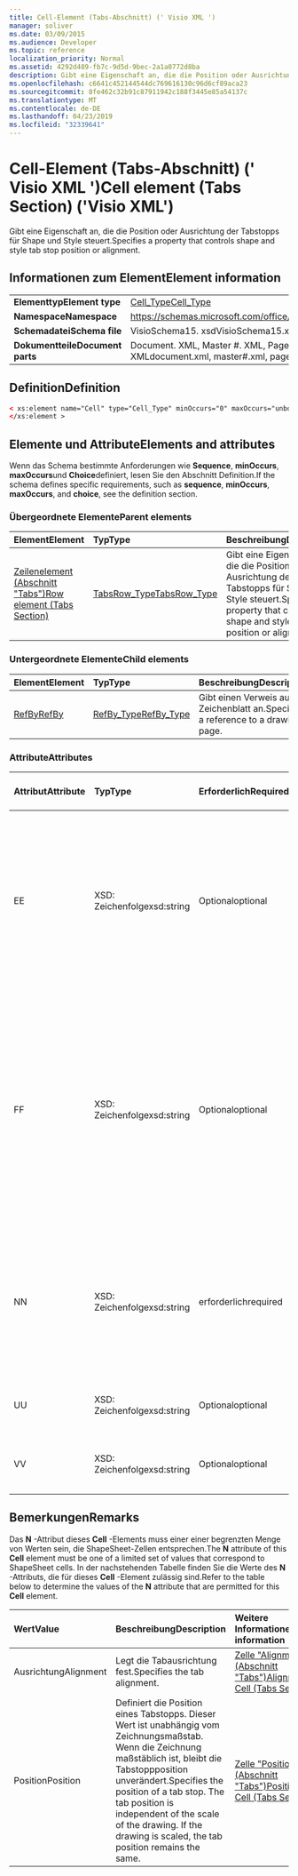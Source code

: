 ```yaml
---
title: Cell-Element (Tabs-Abschnitt) (' Visio XML ')
manager: soliver
ms.date: 03/09/2015
ms.audience: Developer
ms.topic: reference
localization_priority: Normal
ms.assetid: 4292d489-fb7c-9d5d-9bec-2a1a0772d8ba
description: Gibt eine Eigenschaft an, die die Position oder Ausrichtung der Tabstopps für Shape und Style steuert.
ms.openlocfilehash: c6641c452144544dc769616130c96d6cf89aca23
ms.sourcegitcommit: 8fe462c32b91c87911942c188f3445e85a54137c
ms.translationtype: MT
ms.contentlocale: de-DE
ms.lasthandoff: 04/23/2019
ms.locfileid: "32339641"
---
```

# <a name="cell-element-tabs-section-visio-xml"></a><span data-ttu-id="c9c26-103">Cell-Element (Tabs-Abschnitt) (' Visio XML ')</span><span class="sxs-lookup"><span data-stu-id="c9c26-103">Cell element (Tabs Section) ('Visio XML')</span></span>

<span data-ttu-id="c9c26-104">Gibt eine Eigenschaft an, die die Position oder Ausrichtung der Tabstopps für Shape und Style steuert.</span><span class="sxs-lookup"><span data-stu-id="c9c26-104">Specifies a property that controls shape and style tab stop position or alignment.</span></span> 
  
## <a name="element-information"></a><span data-ttu-id="c9c26-105">Informationen zum Element</span><span class="sxs-lookup"><span data-stu-id="c9c26-105">Element information</span></span>

|||
|:-----|:-----|
|<span data-ttu-id="c9c26-106">**Elementtyp**</span><span class="sxs-lookup"><span data-stu-id="c9c26-106">**Element type**</span></span> <br/> |[<span data-ttu-id="c9c26-107">Cell_Type</span><span class="sxs-lookup"><span data-stu-id="c9c26-107">Cell_Type</span></span>](cell_type-complextypevisio-xml.md) <br/> |
|<span data-ttu-id="c9c26-108">**Namespace**</span><span class="sxs-lookup"><span data-stu-id="c9c26-108">**Namespace**</span></span> <br/> |https://schemas.microsoft.com/office/visio/2012/main  <br/> |
|<span data-ttu-id="c9c26-109">**Schemadatei**</span><span class="sxs-lookup"><span data-stu-id="c9c26-109">**Schema file**</span></span> <br/> |<span data-ttu-id="c9c26-110">VisioSchema15. xsd</span><span class="sxs-lookup"><span data-stu-id="c9c26-110">VisioSchema15.xsd</span></span>  <br/> |
|<span data-ttu-id="c9c26-111">**Dokumentteile**</span><span class="sxs-lookup"><span data-stu-id="c9c26-111">**Document parts**</span></span> <br/> |<span data-ttu-id="c9c26-112">Document. XML, Master #. XML, Page #. XML</span><span class="sxs-lookup"><span data-stu-id="c9c26-112">document.xml, master#.xml, page#.xml</span></span>  <br/> |
   
## <a name="definition"></a><span data-ttu-id="c9c26-113">Definition</span><span class="sxs-lookup"><span data-stu-id="c9c26-113">Definition</span></span>

```XML
< xs:element name="Cell" type="Cell_Type" minOccurs="0" maxOccurs="unbounded" >
</xs:element >
```

## <a name="elements-and-attributes"></a><span data-ttu-id="c9c26-114">Elemente und Attribute</span><span class="sxs-lookup"><span data-stu-id="c9c26-114">Elements and attributes</span></span>

<span data-ttu-id="c9c26-115">Wenn das Schema bestimmte Anforderungen wie **Sequence**, **minOccurs**, **maxOccurs**und **Choice**definiert, lesen Sie den Abschnitt Definition.</span><span class="sxs-lookup"><span data-stu-id="c9c26-115">If the schema defines specific requirements, such as **sequence**, **minOccurs**, **maxOccurs**, and **choice**, see the definition section.</span></span> 
  
### <a name="parent-elements"></a><span data-ttu-id="c9c26-116">Übergeordnete Elemente</span><span class="sxs-lookup"><span data-stu-id="c9c26-116">Parent elements</span></span>

|<span data-ttu-id="c9c26-117">**Element**</span><span class="sxs-lookup"><span data-stu-id="c9c26-117">**Element**</span></span>|<span data-ttu-id="c9c26-118">**Typ**</span><span class="sxs-lookup"><span data-stu-id="c9c26-118">**Type**</span></span>|<span data-ttu-id="c9c26-119">**Beschreibung**</span><span class="sxs-lookup"><span data-stu-id="c9c26-119">**Description**</span></span>|
|:-----|:-----|:-----|
|[<span data-ttu-id="c9c26-120">Zeilenelement (Abschnitt "Tabs")</span><span class="sxs-lookup"><span data-stu-id="c9c26-120">Row element (Tabs Section)</span></span>](row-element-tabs-sectionvisio-xml.md) <br/> |[<span data-ttu-id="c9c26-121">TabsRow_Type</span><span class="sxs-lookup"><span data-stu-id="c9c26-121">TabsRow_Type</span></span>](tabsrow_type-complextypevisio-xml.md) <br/> |<span data-ttu-id="c9c26-122">Gibt eine Eigenschaft an, die die Position oder Ausrichtung der Tabstopps für Shape und Style steuert.</span><span class="sxs-lookup"><span data-stu-id="c9c26-122">Specifies a property that controls shape and style tab stop position or alignment.</span></span>  <br/> |
   
### <a name="child-elements"></a><span data-ttu-id="c9c26-123">Untergeordnete Elemente</span><span class="sxs-lookup"><span data-stu-id="c9c26-123">Child elements</span></span>

|<span data-ttu-id="c9c26-124">**Element**</span><span class="sxs-lookup"><span data-stu-id="c9c26-124">**Element**</span></span>|<span data-ttu-id="c9c26-125">**Typ**</span><span class="sxs-lookup"><span data-stu-id="c9c26-125">**Type**</span></span>|<span data-ttu-id="c9c26-126">**Beschreibung**</span><span class="sxs-lookup"><span data-stu-id="c9c26-126">**Description**</span></span>|
|:-----|:-----|:-----|
|[<span data-ttu-id="c9c26-127">RefBy</span><span class="sxs-lookup"><span data-stu-id="c9c26-127">RefBy</span></span>](refby-element-cell_type-complextypevisio-xml.md) <br/> |[<span data-ttu-id="c9c26-128">RefBy_Type</span><span class="sxs-lookup"><span data-stu-id="c9c26-128">RefBy_Type</span></span>](refby_type-complextypevisio-xml.md) <br/> |<span data-ttu-id="c9c26-129">Gibt einen Verweis auf ein Zeichenblatt an.</span><span class="sxs-lookup"><span data-stu-id="c9c26-129">Specifies a reference to a drawing page.</span></span>  <br/> |
   
### <a name="attributes"></a><span data-ttu-id="c9c26-130">Attribute</span><span class="sxs-lookup"><span data-stu-id="c9c26-130">Attributes</span></span>

|<span data-ttu-id="c9c26-131">**Attribut**</span><span class="sxs-lookup"><span data-stu-id="c9c26-131">**Attribute**</span></span>|<span data-ttu-id="c9c26-132">**Typ**</span><span class="sxs-lookup"><span data-stu-id="c9c26-132">**Type**</span></span>|<span data-ttu-id="c9c26-133">**Erforderlich**</span><span class="sxs-lookup"><span data-stu-id="c9c26-133">**Required**</span></span>|<span data-ttu-id="c9c26-134">**Beschreibung**</span><span class="sxs-lookup"><span data-stu-id="c9c26-134">**Description**</span></span>|<span data-ttu-id="c9c26-135">**Mögliche Werte**</span><span class="sxs-lookup"><span data-stu-id="c9c26-135">**Possible values**</span></span>|
|:-----|:-----|:-----|:-----|:-----|
|<span data-ttu-id="c9c26-136">E</span><span class="sxs-lookup"><span data-stu-id="c9c26-136">E</span></span>  <br/> |<span data-ttu-id="c9c26-137">XSD: Zeichenfolge</span><span class="sxs-lookup"><span data-stu-id="c9c26-137">xsd:string</span></span>  <br/> |<span data-ttu-id="c9c26-138">Optional</span><span class="sxs-lookup"><span data-stu-id="c9c26-138">optional</span></span>  <br/> |<span data-ttu-id="c9c26-139">Gibt an, dass die Formel zu einem Fehler ausgewertet wird.</span><span class="sxs-lookup"><span data-stu-id="c9c26-139">Indicates that the formula evaluates to an error.</span></span> <span data-ttu-id="c9c26-140">Der Wert von **E** ist der aktuelle Wert (eine Fehler Meldungszeichenfolge); der Wert des **V** -Attributs ist der letzte gültige Wert.</span><span class="sxs-lookup"><span data-stu-id="c9c26-140">The value of **E** is the current value (an error message string); the value of the **V** attribute is the last valid value.</span></span>  <br/> |<span data-ttu-id="c9c26-141">Eine Fehlermeldungs-Zeichenfolge.</span><span class="sxs-lookup"><span data-stu-id="c9c26-141">An error message string.</span></span>  <br/> |
|<span data-ttu-id="c9c26-142">F</span><span class="sxs-lookup"><span data-stu-id="c9c26-142">F</span></span>  <br/> |<span data-ttu-id="c9c26-143">XSD: Zeichenfolge</span><span class="sxs-lookup"><span data-stu-id="c9c26-143">xsd:string</span></span>  <br/> |<span data-ttu-id="c9c26-144">Optional</span><span class="sxs-lookup"><span data-stu-id="c9c26-144">optional</span></span>  <br/> | <span data-ttu-id="c9c26-145">Stellt die Formel des Elements dar.</span><span class="sxs-lookup"><span data-stu-id="c9c26-145">Represents the element's formula.</span></span> <span data-ttu-id="c9c26-146">Dieses Attribut kann eine der folgenden Zeichenfolgen enthalten:</span><span class="sxs-lookup"><span data-stu-id="c9c26-146">This attribute can contain one of the following strings:</span></span>  <br/>  <span data-ttu-id="c9c26-147">' (eine Formel) ', wenn die Formel lokal vorhanden ist</span><span class="sxs-lookup"><span data-stu-id="c9c26-147">'(some formula)' if the formula exists locally</span></span>  <br/>  <span data-ttu-id="c9c26-148">`No Formula`Wenn die Formel lokal gelöscht oder gesperrt ist</span><span class="sxs-lookup"><span data-stu-id="c9c26-148">`No Formula` if the formula is locally deleted or blocked</span></span>  <br/>  <span data-ttu-id="c9c26-149">`Inh`Wenn die Formel geerbt wird.</span><span class="sxs-lookup"><span data-stu-id="c9c26-149">`Inh` if the formula is inherited.</span></span>  <br/> |<span data-ttu-id="c9c26-150">Eine Formel.</span><span class="sxs-lookup"><span data-stu-id="c9c26-150">A formula.</span></span>  <br/> |
|<span data-ttu-id="c9c26-151">N</span><span class="sxs-lookup"><span data-stu-id="c9c26-151">N</span></span>  <br/> |<span data-ttu-id="c9c26-152">XSD: Zeichenfolge</span><span class="sxs-lookup"><span data-stu-id="c9c26-152">xsd:string</span></span>  <br/> |<span data-ttu-id="c9c26-153">erforderlich</span><span class="sxs-lookup"><span data-stu-id="c9c26-153">required</span></span>  <br/> |<span data-ttu-id="c9c26-154">Stellt den Namen der ShapeSheet-Zelle dar.</span><span class="sxs-lookup"><span data-stu-id="c9c26-154">Represents the name of the ShapeSheet cell.</span></span>  <br/> |<span data-ttu-id="c9c26-155">Der Name der ShapeSheet-Zelle.</span><span class="sxs-lookup"><span data-stu-id="c9c26-155">The name of the ShapeSheet cell.</span></span>  <br/> <span data-ttu-id="c9c26-156">Weitere Informationen finden Sie im Abschnitt "Hinweise" unten.</span><span class="sxs-lookup"><span data-stu-id="c9c26-156">See the Remarks section below.</span></span>  <br/> |
|<span data-ttu-id="c9c26-157">U</span><span class="sxs-lookup"><span data-stu-id="c9c26-157">U</span></span>  <br/> |<span data-ttu-id="c9c26-158">XSD: Zeichenfolge</span><span class="sxs-lookup"><span data-stu-id="c9c26-158">xsd:string</span></span>  <br/> |<span data-ttu-id="c9c26-159">Optional</span><span class="sxs-lookup"><span data-stu-id="c9c26-159">optional</span></span>  <br/> |<span data-ttu-id="c9c26-160">Stellt eine Maßeinheit dar der Standardwert ist DL.</span><span class="sxs-lookup"><span data-stu-id="c9c26-160">Represents a unit of measure The default is DL.</span></span>  <br/> |<span data-ttu-id="c9c26-161">Die Einheiten der Zelle.</span><span class="sxs-lookup"><span data-stu-id="c9c26-161">The units of the cell.</span></span>  <br/> |
|<span data-ttu-id="c9c26-162">V</span><span class="sxs-lookup"><span data-stu-id="c9c26-162">V</span></span>  <br/> |<span data-ttu-id="c9c26-163">XSD: Zeichenfolge</span><span class="sxs-lookup"><span data-stu-id="c9c26-163">xsd:string</span></span>  <br/> |<span data-ttu-id="c9c26-164">Optional</span><span class="sxs-lookup"><span data-stu-id="c9c26-164">optional</span></span>  <br/> |<span data-ttu-id="c9c26-165">Stellt den Wert der Zelle dar.</span><span class="sxs-lookup"><span data-stu-id="c9c26-165">Represents the value of the cell.</span></span>  <br/> |<span data-ttu-id="c9c26-166">Der Wert der ShapeSheet-Zelle.</span><span class="sxs-lookup"><span data-stu-id="c9c26-166">The value of the ShapeSheet cell.</span></span>  <br/> |
   
## <a name="remarks"></a><span data-ttu-id="c9c26-167">Bemerkungen</span><span class="sxs-lookup"><span data-stu-id="c9c26-167">Remarks</span></span>

<span data-ttu-id="c9c26-168">Das **N** -Attribut dieses **Cell** -Elements muss einer einer begrenzten Menge von Werten sein, die ShapeSheet-Zellen entsprechen.</span><span class="sxs-lookup"><span data-stu-id="c9c26-168">The **N** attribute of this **Cell** element must be one of a limited set of values that correspond to ShapeSheet cells.</span></span> <span data-ttu-id="c9c26-169">In der nachstehenden Tabelle finden Sie die Werte des **N** -Attributs, die für dieses **Cell** -Element zulässig sind.</span><span class="sxs-lookup"><span data-stu-id="c9c26-169">Refer to the table below to determine the values of the **N** attribute that are permitted for this **Cell** element.</span></span> 
  
|<span data-ttu-id="c9c26-170">**Wert**</span><span class="sxs-lookup"><span data-stu-id="c9c26-170">**Value**</span></span>|<span data-ttu-id="c9c26-171">**Beschreibung**</span><span class="sxs-lookup"><span data-stu-id="c9c26-171">**Description**</span></span>|<span data-ttu-id="c9c26-172">**Weitere Informationen**</span><span class="sxs-lookup"><span data-stu-id="c9c26-172">**More information**</span></span>|
|:-----|:-----|:-----|
|<span data-ttu-id="c9c26-173">Ausrichtung</span><span class="sxs-lookup"><span data-stu-id="c9c26-173">Alignment</span></span>  <br/> |<span data-ttu-id="c9c26-174">Legt die Tabausrichtung fest.</span><span class="sxs-lookup"><span data-stu-id="c9c26-174">Specifies the tab alignment.</span></span>  <br/> |[<span data-ttu-id="c9c26-175">Zelle "Alignment" (Abschnitt "Tabs")</span><span class="sxs-lookup"><span data-stu-id="c9c26-175">Alignment Cell (Tabs Section)</span></span>](alignment-cell-tabs-section.md) <br/> |
|<span data-ttu-id="c9c26-176">Position</span><span class="sxs-lookup"><span data-stu-id="c9c26-176">Position</span></span>  <br/> |<span data-ttu-id="c9c26-p104">Definiert die Position eines Tabstopps. Dieser Wert ist unabhängig vom Zeichnungsmaßstab. Wenn die Zeichnung maßstäblich ist, bleibt die Tabstoppposition unverändert.</span><span class="sxs-lookup"><span data-stu-id="c9c26-p104">Specifies the position of a tab stop. The tab position is independent of the scale of the drawing. If the drawing is scaled, the tab position remains the same.</span></span>  <br/> |[<span data-ttu-id="c9c26-180">Zelle "Position" (Abschnitt "Tabs")</span><span class="sxs-lookup"><span data-stu-id="c9c26-180">Position Cell (Tabs Section)</span></span>](position-cell-tabs-section.md) <br/> |
   

